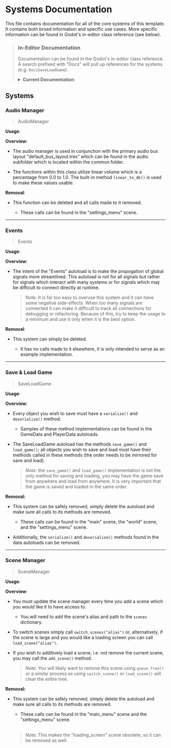 # Systems Documentation

This file contains documentation for all of the core systems of this template.
It contains both broad information and specific use cases. More specific
information can be found in Godot's in-editor class reference (see below).


> ### In-Editor Documentation
> 
> Documentation can be found in the Godot's in-editor class reference. A search prefixed with "Docs"
> will pull up references for the systems (e.g. `DocsSaveLoadGame`). 
> 
> <details>
> <summary><b>Current Documentation</b>:</summary>
> 
> - DocsSceneManager
> 
> - DocsSaveLoadGame
> 
> - DocsEvents
> 
> - DocsAudioManager
> 
> - LoadingScreen
> </details>

## Systems

### Audio Manager

> AudioManager

**Usage**:

**Overview**:

- The audio manager is used in conjunction with the primary audio bus layout
  "default_bus_layout.tres" which can be found in the audio subfolder which is
  located within the common folder.

- The functions within this class utilize linear volume which is a percentage
  from 0.0 to 1.0. The built-in method `linear_to_db()` is used to make these
  values usable.

**Removal**:

- This function can be deleted and all calls made to it removed.

  - These calls can be found in the "settings_menu" scene.

___

### Events

> Events

**Usage**:

**Overview**:

- The intent of the "Events" autoload is to make the propogation of global
  signals more streamlined. This autoload is not for all signals but rather
  for signals which interact with many systems or for signals which may
  be difficult to connect directly at runtime.

  > Note: It is far too easy to overuse this system and it can have some
  > negative side-effects. When too many signals are connected it can
  > make it difficult to track all connections for debugging or
  > refactoring. Because of this, try to keep the usage to a minimum and
  > use it only when it is the best option.

**Removal**:

- This system can simply be deleted.
  
    - It has no calls made to it elsewhere, it is only intended to
      serve as an example implementation.

___

### Save & Load Game

> SaveLoadGame

**Usage**:

**Overview**:
	
- Every object you wish to save must have a `serialize()` and `deserialize()`
method.

	- Samples of these method implementations can be found in the GameData and
	PlayerData autoloads.

- The SaveLoadGame autoload has the methods `save_game()` and `load_game()`;
all objects you wish to save and load must have their methods called in
these methods (the order needs to be mirrored for save and load).

	> *Note:* the `save_game()` and `load_game()` implementation is not the only method
	> for saving and loading, you may have the game save from anywhere and load
	> from anywhere. It is very important that the game is saved and loaded in
	> the same order.

**Removal:**

- This system can be safely removed, simply delete the autoload and make 
sure all calls to its methods are removed.

	- These calls can be found in the "main" scene, the "world" scene, and the
	"settings_menu" scene.

- Additionally, the `serialize()` and `deserialize()` methods found in the data
autoloads can be removed.

___

### Scene Manager

> SceneManager

**Usage**:

**Overview**:
	
- You must update the scene manager every time you add a scene which you
would like it to have access to.

	- You will need to add the scene's alias and path to the `scenes` dictionary.

- To switch scenes simply call `switch_scenes("alias")` or, alternatively,
if the scene is large and you would like a loading screen you can call 
`load_scene("alias")`.

- If you wish to additively load a scene, i.e. not remove the current scene,
you may call the `add_scene()` method.

	> *Note:* You will likely want to remove this scene using `queue_free()` or a
	> similar process as using `switch_scene()` or `load_scene()` will clear the
	> entire tree.

**Removal:**

- This system can be safely removed, simply delete the autoload and make 
sure all calls to its methods are removed.

	- These calls can be found in the "main_menu" scene and the "settings_menu"
	scene.<br><br>

	> *Note:* This makes the "loading_screen" scene obsolete, so it can be removed
	>  as well.
